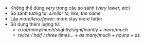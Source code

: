 
- Không thể dùng *very* trong câu so sánh (*very lower, etc*)
- So sánh tương tự: *similar to, like, the same*
- Lặp *more/less/fewer*: more stay more fatter
- Sử dụng thêm lượng từ:
	- *a lot/many/much/slightly/significantly + more/much*
	- *twice / half / three times... + as many/much + nouns + as*